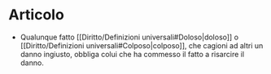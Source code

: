 # Articolo
- Qualunque fatto [[Diritto/Definizioni universali#Doloso|doloso]] o [[Diritto/Definizioni universali#Colposo|colposo]], che cagioni ad altri un danno ingiusto, obbliga colui che ha commesso il fatto a risarcire il danno.